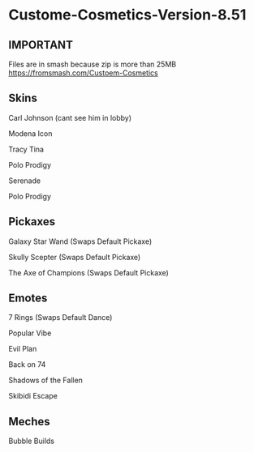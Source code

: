 # Custome-Cosmetics-Version-8.51
## IMPORTANT
Files are in smash because zip is more than 25MB
https://fromsmash.com/Custoem-Cosmetics

## Skins
Carl Johnson (cant see him in lobby)

Modena Icon 

Tracy Tina 

Polo Prodigy 

Serenade

Polo Prodigy

## Pickaxes
Galaxy Star Wand (Swaps Default Pickaxe)

Skully Scepter (Swaps Default Pickaxe)

The Axe of Champions (Swaps Default Pickaxe)

## Emotes
 7 Rings (Swaps Default Dance)

 Popular Vibe

Evil Plan

Back on 74

Shadows of the Fallen

Skibidi Escape 
## Meches
Bubble Builds
